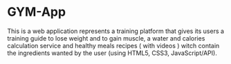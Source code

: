 # GYM-App
This is a web application represents a training platform that gives its users a training guide to lose weight and to gain muscle, a water and calories calculation service and healthy meals recipes ( with videos )  witch contain the ingredients wanted by the user (using HTML5, CSS3, JavaScript/API).
